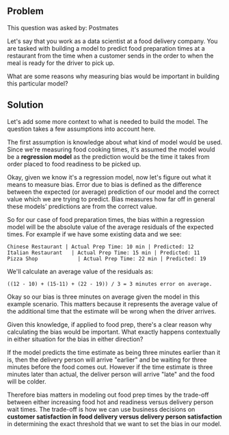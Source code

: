 ## Problem
This question was asked by: Postmates

Let's say that you work as a data scientist at a food delivery company. You are tasked with building a model to predict food preparation times at a restaurant from the time when a customer sends in the order to when the meal is ready for the driver to pick up.

What are some reasons why measuring bias would be important in building this particular model?

## Solution
Let's add some more context to what is needed to build the model. The question takes a few assumptions into account here.

The first assumption is knowledge about what kind of model would be used. Since we're measuring food cooking times, it's assumed the model would be a **regression model** as the prediction would be the time it takes from order placed to food readiness to be picked up.

Okay, given we know it's a regression model, now let's figure out what it means to measure bias. Error due to bias is defined as the difference between the expected (or average) prediction of our model and the correct value which we are trying to predict. Bias measures how far off in general these models' predictions are from the correct value.

So for our case of food preparation times, the bias within a regression model will be the absolute value of the average residuals of the expected times. For example if we have some existing data and we see:

```
Chinese Restaurant | Actual Prep Time: 10 min | Predicted: 12
Italian Restaurant   | Actual Prep Time: 15 min | Predicted: 11
Pizza Shop             | Actual Prep Time: 22 min | Predicted: 19
```

We'll calculate an average value of the residuals as:

`((12 - 10) + (15-11) + (22 - 19)) / 3 = 3 minutes error on average.`

Okay so our bias is three minutes on average given the model in this example scenario. This matters because it represents the average value of the additional time that the estimate will be wrong when the driver arrives.

Given this knowledge, if applied to food prep, there's a clear reason why calculating the bias would be important. What exactly happens contextually in either situation for the bias in either direction?

If the model predicts the time estimate as being three minutes earlier than it is, then the delivery person will arrive "earlier" and be waiting for three minutes before the food comes out. However if the time estimate is three minutes later than actual, the deliver person will arrive "late" and the food will be colder.

Therefore bias matters in modeling out food prep times by the trade-off between either increasing food hot and readiness versus delivery person wait times. The trade-off is how we can use business decisions on **customer satisfaction in food delivery versus delivery person satisfaction** in determining the exact threshold that we want to set the bias in our model.
